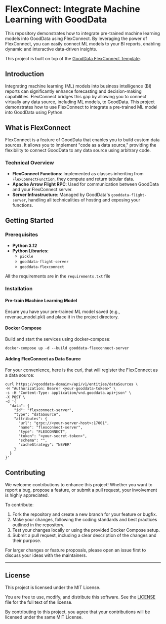 # FlexConnect: Integrate Machine Learning with GoodData

This repository demonstrates how to integrate pre-trained machine learning models into GoodData using FlexConnect. By leveraging the power of FlexConnect, you can easily connect ML models to your BI reports, enabling dynamic and interactive data-driven insights.

This project is built on top of the [GoodData FlexConnect Template](https://github.com/gooddata/gooddata-flexconnect-template).

## Introduction

Integrating machine learning (ML) models into business intelligence (BI) reports can significantly enhance forecasting and decision-making capabilities. FlexConnect bridges this gap by allowing you to connect virtually any data source, including ML models, to GoodData. This project demonstrates how to use FlexConnect to integrate a pre-trained ML model into GoodData using Python.

## What is FlexConnect

FlexConnect is a feature of GoodData that enables you to build custom data sources. It allows you to implement "code as a data source," providing the flexibility to connect GoodData to any data source using arbitrary code.

### Technical Overview

- **FlexConnect Functions**: Implemented as classes inheriting from `FlexConnectFunction`, they compute and return tabular data.
- **Apache Arrow Flight RPC**: Used for communication between GoodData and your FlexConnect server.
- **Server Infrastructure**: Managed by GoodData's `gooddata-flight-server`, handling all technicalities of hosting and exposing your functions.

## Getting Started

### Prerequisites

- **Python 3.12**
- **Python Libraries**:
  - `pickle`
  - `gooddata-flight-server`
  - `gooddata-flexconnect`

All the requirements are in the `requirements.txt` file

### Installation

#### Pre-train Machine Learning Model

Ensure you have your pre-trained ML model saved (e.g., revenue_model.pkl) and place it in the project directory.


#### Docker Compose
Build and start the services using docker-compose:

```
docker-compose up -d --build gooddata-flexconnect-server
```

#### Adding FlexConnect as Data Source

For your convenience, here is the curl, that will register the FlexConnect as a data source:

```
curl https://<gooddata-domain>/api/v1/entities/dataSources \
-H "Authorization: Bearer <your-gooddata-token>" \
-s -H "Content-Type: application/vnd.gooddata.api+json" \
-X POST \
-d '{
  "data": {
    "id": "flexconnect-server",
    "type": "dataSource",
    "attributes": {
      "url": "grpc://<your-server-host>:17001",
      "name": "flexconnect-server",
      "type": "FLEXCONNECT",
      "token": "<your-secret-token>",
      "schema": "",
      "cacheStrategy": "NEVER"
    }
  }
}'
```

## Contributing

We welcome contributions to enhance this project! Whether you want to report a bug, propose a feature, or submit a pull request, your involvement is highly appreciated.

To contribute:

1. Fork the repository and create a new branch for your feature or bugfix.
2. Make your changes, following the coding standards and best practices outlined in the repository.
3. Test your changes locally or using the provided Docker Compose setup.
4. Submit a pull request, including a clear description of the changes and their purpose.

For larger changes or feature proposals, please open an issue first to discuss your ideas with the maintainers.

---

## License

This project is licensed under the MIT License.

You are free to use, modify, and distribute this software. See the [LICENSE](LICENSE) file for the full text of the license.

By contributing to this project, you agree that your contributions will be licensed under the same MIT License.
